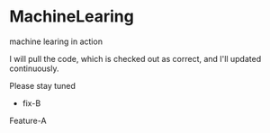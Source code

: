# MachineLearing
machine learing in action

I will pull the code, which is checked out as correct, and I'll updated continuously.

Please stay tuned


- fix-B

Feature-A

